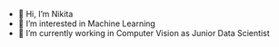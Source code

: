 - 👋 Hi, I’m Nikita
- 👀 I’m interested in Machine Learning
- 🌱 I’m currently working in Computer Vision as Junior Data Scientist

<!---
ndpodsevatkin/ndpodsevatkin is a ✨ special ✨ repository because its `README.md` (this file) appears on your GitHub profile.
You can click the Preview link to take a look at your changes.
--->
